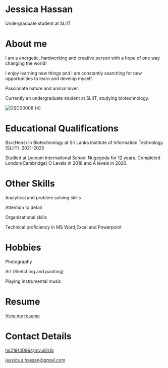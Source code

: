 # **Jessica Hassan**

Undergraduate student at SLIIT

# **About me**

I am a energetic, hardworking and creative person with a hope of one way changing the world!

I enjoy learning new things and I am constantly searching for new opportunities to learn and develop myself.

Passionate nature and animal lover.

Currently an undergraduate student at SLIIT, studying biotechnology.

![DSC00008 (4)](https://user-images.githubusercontent.com/90723534/135535512-f908141c-61e3-4589-afbf-2860f3524265.jpg)

# **Educational Qualifications**

Bsc(Hons) in Biotechnology at Sri Lanka Institute of Information Technology (SLIIT). 2021-2025

Studied at Lyceum International School Nugegoda for 12 years. Completed London(Cambridge) O Levels in 2018 and A levels in 2020. 

# **Other Skills**

Analytical and problem solving skills

Attention to detail

Organizational skills

Technical proficiency in MS Word,Excel and Powerpoint

# **Hobbies**

Photography

Art (Sketching and painting)

Playing instrumental music 

# **Resume**

[View my resume](https://mysliit-my.sharepoint.com/personal/hs21914096_my_sliit_lk/_layouts/15/onedrive.aspx?id=%2Fpersonal%2Fhs21914096%5Fmy%5Fsliit%5Flk%2FDocuments%2FSLIIT%2FSemester%201%2FIntro%20to%20IT%2FMS%20word%20assignment%201%2FResume%204%20%2Epdf&parent=%2Fpersonal%2Fhs21914096%5Fmy%5Fsliit%5Flk%2FDocuments%2FSLIIT%2FSemester%201%2FIntro%20to%20IT%2FMS%20word%20assignment%201)

# **Contact Details**

hs21914096@my.sliit.lk

jessica.s.hassan@gmail.com
